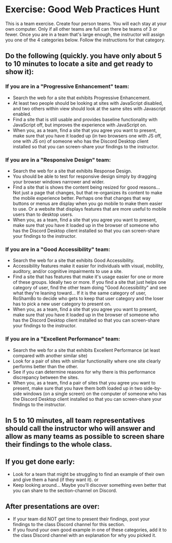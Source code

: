 
# Exercise: Good Web Practices Hunt 

This is a team exercise.  Create four person teams.  You will each stay at your own computer.  Only if all other teams are full can there be teams of 3 or fewer.  Once you are in a team that's large enough, the instructor will assign you one of the 4 categories below.  Follow the instructions for that category.

## Do the following (quickly. you have only about 5 to 10 minutes to locate a site and get ready to show it):
### If you are in a "Progressive Enhancement" team:
- Search the web for a site that exhibits Progressive Enhancement.
- At least two people should be looking at sites with JavaScript disabled, and two others within view should look at the same sites with Javascript enabled.
- Find a site that is still usable and provides baseline functionality with JavaScript off, but improves the experience with JavaScript on.
- When you, as a team, find a site that you agree you want to present, make sure that you have it loaded up (in two browsers one with JS off, one with JS on) of someone who has the Discord Desktop client installed so that you can screen-share your findings to the instructor.

### If you are in a "Responsive Design" team:
- Search the web for a site that exhibits Response Design.
- You should be able to test for responsive design simply by dragging your browser windows narrower and wider.
- Find a site that is shows the content being resized for good reasons... Not just a page that changes, but that re-organizes its content to make the mobile experience better.  Perhaps one that changes that way buttons or menus are display when you go mobile to make them easier to use.  Or a website that displays features that are more useful to mobile users than to desktop users.
- When you, as a team, find a site that you agree you want to present, make sure that you have it loaded up in the browser of someone who has the Discord Desktop client installed so that you can screen-share your findings to the instructor.

### If you are in a "Good Accessibility" team:
- Search the web for a site that exhibits Good Accessibility.
- Accessibility features make it easier for individuals with visual, mobility, auditory, and/or cognitive impairments to use a site.
- Find a site that has features that make it's usage easier for one or more of these groups.  Ideally two or more.  If you find a site that just helps one category of user, find the other team doing "Good Accessibility" and see what they're leaning toward... If it is the same category of user, RoShamBo to decide who gets to keep that user category and the loser has to pick a new user category to present on.
- When you, as a team, find a site that you agree you want to present, make sure that you have it loaded up in the browser of someone who has the Discord Desktop client installed so that you can screen-share your findings to the instructor.

### If you are in a "Excellent Performance" team:
- Search the web for a site that exhibits Excellent Performance (at least compared with another similar site)
- Look for a pair of sites with similar functionality where one site clearly performs better than the other.
- See if you can determine reasons for why there is this performance discrepancy between the sites.
- When you, as a team, find a pair of sites that you agree you want to present, make sure that you have them both loaded up in two side-by-side windows (on a single screen) on the computer of someone who has the Discord Desktop client installed so that you can screen-share your findings to the instructor.

## In 5 to 10 minutes, all team representatives should call the instructor who will answer and allow as many teams as possible to screen share their findings to the whole class.

## If you get done early:
- Look for a team that might be struggling to find an example of their own and give them a hand (if they want it).
 or
- Keep looking around... Maybe you'll discover something even better that you can share to the section-channel on Discord.

## After presentations are over:
- If your team did NOT get time to present their findings, post your findings to the class Discord channel for this section.
- If you found your own good example in one of these categories, add it to the class Discord channel with an explanation for why you picked it.
